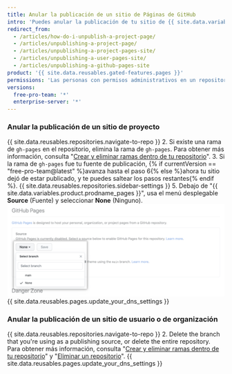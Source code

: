 ```yaml
---
title: Anular la publicación de un sitio de Páginas de GitHub
intro: 'Puedes anular la publicación de tu sitio de {{ site.data.variables.product.prodname_pages }} para que el sitio deje de estar disponible para {% if currentVersion == "free-pro-team@latest" %}el público{% else %}cualquier persona que use {{ site.data.variables.product.product_location }}{% endif %}.'
redirect_from:
  - /articles/how-do-i-unpublish-a-project-page/
  - /articles/unpublishing-a-project-page/
  - /articles/unpublishing-a-project-pages-site/
  - /articles/unpublishing-a-user-pages-site/
  - /articles/unpublishing-a-github-pages-site
product: '{{ site.data.reusables.gated-features.pages }}'
permissions: 'Las personas con permisos administrativos en un repositorio pueden anular la publicación de un sitio de {{ site.data.variables.product.prodname_pages }}.'
versions:
  free-pro-team: '*'
  enterprise-server: '*'
---
```


### Anular la publicación de un sitio de proyecto

{{ site.data.reusables.repositories.navigate-to-repo }}
2. Si existe una rama de `gh-pages` en el repositorio, elimina la rama de `gh-pages`. Para obtener más información, consulta "[Crear y eliminar ramas dentro de tu repositorio](/articles/creating-and-deleting-branches-within-your-repository#deleting-a-branch)".
3. Si la rama de `gh-pages` fue tu fuente de publicación,
{% if currentVersion == "free-pro-team@latest" %}avanza hasta el paso 6{% else %}ahora tu sitio dejó de estar publicado, y te puedes saltear los pasos restantes{% endif %}.
{{ site.data.reusables.repositories.sidebar-settings }}
5. Debajo de "{{ site.data.variables.product.prodname_pages }}", usa el menú desplegable **Source** (Fuente) y seleccionar **None** (Ninguno). ![Menú desplegable para seleccionar una fuente de publicación](/assets/images/help/pages/publishing-source-drop-down.png)
{{ site.data.reusables.pages.update_your_dns_settings }}

### Anular la publicación de un sitio de usuario o de organización

{{ site.data.reusables.repositories.navigate-to-repo }}
2. Delete the branch that you're using as a publishing source, or delete the entire repository. Para obtener más información, consulta "[Crear y eliminar ramas dentro de tu repositorio](/articles/creating-and-deleting-branches-within-your-repository#deleting-a-branch)" y "[Eliminar un repositorio](/articles/deleting-a-repository)".
{{ site.data.reusables.pages.update_your_dns_settings }}
